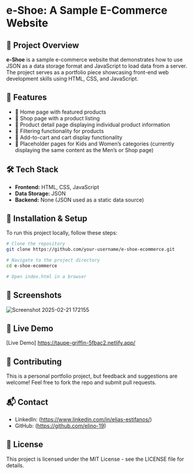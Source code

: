# e-Shoe: A Sample E-Commerce Website

## 📌 Project Overview
**e-Shoe** is a sample e-commerce website that demonstrates how to use JSON as a data storage format and JavaScript to load data from a server. The project serves as a portfolio piece showcasing front-end web development skills using HTML, CSS, and JavaScript.

## 🚀 Features
- 🔹 Home page with featured products
- 🔹 Shop page with a product listing
- 🔹 Product detail page displaying individual product information
- 🔹 Filtering functionality for products
- 🔹 Add-to-cart and cart display functionality
- 🔹 Placeholder pages for Kids and Women’s categories (currently displaying the same content as the Men’s or Shop page)

## 🛠 Tech Stack
- **Frontend:** HTML, CSS, JavaScript
- **Data Storage:** JSON
- **Backend:** None (JSON used as a static data source)

## 🔧 Installation & Setup
To run this project locally, follow these steps:
```bash
# Clone the repository
git clone https://github.com/your-username/e-shoe-ecommerce.git

# Navigate to the project directory
cd e-shoe-ecommerce

# Open index.html in a browser
```

## 📸 Screenshots
![Screenshot 2025-02-21 172155](https://github.com/user-attachments/assets/831a813f-10e0-4e47-9f89-f9468cf4c61d)

## 🔗 Live Demo
[Live Demo] https://taupe-griffin-5fbac2.netlify.app/ 

## 🤝 Contributing
This is a personal portfolio project, but feedback and suggestions are welcome! Feel free to fork the repo and submit pull requests.

## 📬 Contact
- LinkedIn: (https://www.linkedin.com/in/elias-estifanos/)
- GitHub: (https://github.com/elino-19)

## 📜 License
This project is licensed under the MIT License - see the LICENSE file for details.

